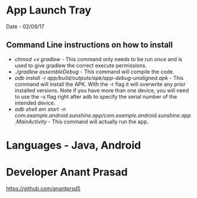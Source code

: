# App Launch Tray

Date - 02/09/17

## Command Line instructions on how to install

* _chmod +x gradlew_ - This command only needs to be run once and is used to give gradlew the correct execute permissions.
* _./gradlew assembleDebug_ - This command will compile the code.
* _adb install -r app/build/outputs/apk/app-debug-unaligned.apk_ - This command will install the APK. With the -r flag it will overwrite any prior installed versions. Note if you have more than one device, you will need to use the -s flag right after adb to specify the serial number of the intended device.
* _adb shell am start -n com.example.android.sunshine.app/com.example.android.sunshine.app.MainActivity_ - This command will actually run the app.

# Languages - Java, Android


# Developer  Anant Prasad

https://github.com/anantprsd5


